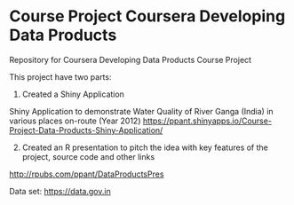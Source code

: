 # Course Project Coursera Developing Data Products
Repository for Coursera Developing Data Products Course Project 

This project have two parts:

1. Created a Shiny Application

Shiny Application to demonstrate Water Quality of River Ganga (India) in various places on-route (Year 2012)
https://ppant.shinyapps.io/Course-Project-Data-Products-Shiny-Application/

2. Created an R presentation to pitch the idea with key features of the project, source code and other links 

http://rpubs.com/ppant/DataProductsPres


Data set: https://data.gov.in 
